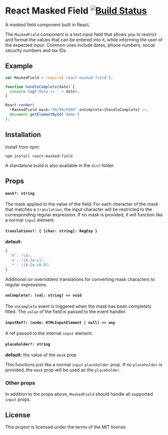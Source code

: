 # React Masked Field [![Build Status](https://travis-ci.org/Gusto/react-masked-field.svg?branch=master)](https://travis-ci.org/Gusto/react-masked-field)

A masked field component built in React.

The `MaskedField` component is a text input field that allows you to restrict and format the values that can be entered into it, while informing the user of the expected input. Common uses include dates, phone numbers, social security numbers and tax IDs.

## Example

```js
var MaskedField = require('react-masked-field');

function handleComplete(date) {
  console.log('Date is ' + date);
}

React.render(
  <MaskedField mask="99/99/9999" onComplete={handleComplete} />,
  document.getElementById('demo')
);
```

## Installation

Install from npm:

```
npm install react-masked-field
```

A standalone build is also available in the `dist` folder.

## Props

#### `mask?: string`

The mask applied to the value of the field. For each character of the mask that matches a `translation`, the input character will be restricted to the corresponding regular expression. If no mask is provided, it will function like a normal `input` element.

#### `translations?: { [char: string]: RegExp }`
**default:**
```js
{
  '9': /\d/,
  'a': /[A-Za-z]/,
  '*': /[A-Za-z0-9]/
}
```

Additional (or overridden) translations for converting mask characters to regular expressions.

#### `onComplete?: (val: string) => void`

The `onComplete` event is triggered when the mask has been completely filled. The `value` of the field is passed to the event handler.

#### `inputRef?: (node: HTMLInputElement | null) => any`

A ref passed to the internal `input` element.

#### `placeholder?: string`
**default:** the value of the `mask` prop

This functions just like a normal `input` `placeholder` prop. If no `placeholder` is provided, the `mask` prop will be used as the `placeholder`.

### Other props
In addition to the props above, `MaskedField` should handle all supported `input` props.

## License

This project is licensed under the terms of the MIT license
